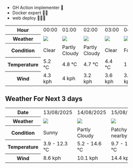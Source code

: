 - GH Action implementer 🚀
- Docker expert 🐳🚢
- web deploy 👨🏻‍💻

<div style="width:400px">


<table>
    <tr>
        <th>Hour</th>
        <td>00:00</td><td>01:00</td><td>02:00</td><td>03:00</td><td>04:00</td><td>05:00</td><td>06:00</td><td>07:00</td><td>08:00</td><td>09:00</td><td>10:00</td><td>11:00</td><td>12:00</td><td>13:00</td><td>14:00</td><td>15:00</td><td>16:00</td><td>17:00</td><td>18:00</td><td>19:00</td><td>20:00</td><td>21:00</td><td>22:00</td><td>23:00</td>
    </tr>
    <tr>
        <th>Weather</th>
        <td><img src="https://cdn.weatherapi.com/weather/64x64/night/113.png"></img></td><td><img src="https://cdn.weatherapi.com/weather/64x64/night/116.png"></img></td><td><img src="https://cdn.weatherapi.com/weather/64x64/night/116.png"></img></td><td><img src="https://cdn.weatherapi.com/weather/64x64/night/113.png"></img></td><td><img src="https://cdn.weatherapi.com/weather/64x64/night/248.png"></img></td><td><img src="https://cdn.weatherapi.com/weather/64x64/night/113.png"></img></td><td><img src="https://cdn.weatherapi.com/weather/64x64/night/113.png"></img></td><td><img src="https://cdn.weatherapi.com/weather/64x64/night/113.png"></img></td><td><img src="https://cdn.weatherapi.com/weather/64x64/day/113.png"></img></td><td><img src="https://cdn.weatherapi.com/weather/64x64/day/113.png"></img></td><td><img src="https://cdn.weatherapi.com/weather/64x64/day/113.png"></img></td><td><img src="https://cdn.weatherapi.com/weather/64x64/day/113.png"></img></td><td><img src="https://cdn.weatherapi.com/weather/64x64/day/113.png"></img></td><td><img src="https://cdn.weatherapi.com/weather/64x64/day/113.png"></img></td><td><img src="https://cdn.weatherapi.com/weather/64x64/day/113.png"></img></td><td><img src="https://cdn.weatherapi.com/weather/64x64/day/113.png"></img></td><td><img src="https://cdn.weatherapi.com/weather/64x64/day/113.png"></img></td><td><img src="https://cdn.weatherapi.com/weather/64x64/day/113.png"></img></td><td><img src="https://cdn.weatherapi.com/weather/64x64/day/113.png"></img></td><td><img src="https://cdn.weatherapi.com/weather/64x64/night/116.png"></img></td><td><img src="https://cdn.weatherapi.com/weather/64x64/night/113.png"></img></td><td><img src="https://cdn.weatherapi.com/weather/64x64/night/113.png"></img></td><td><img src="https://cdn.weatherapi.com/weather/64x64/night/113.png"></img></td><td><img src="https://cdn.weatherapi.com/weather/64x64/night/113.png"></img></td>
    </tr>
    <tr>
        <th>Condition</th>
        <td width="200px">Clear </td><td width="200px">Partly Cloudy </td><td width="200px">Partly Cloudy </td><td width="200px">Clear </td><td width="200px">Fog</td><td width="200px">Clear </td><td width="200px">Clear </td><td width="200px">Clear </td><td width="200px">Sunny</td><td width="200px">Sunny</td><td width="200px">Sunny</td><td width="200px">Sunny</td><td width="200px">Sunny</td><td width="200px">Sunny</td><td width="200px">Sunny</td><td width="200px">Sunny</td><td width="200px">Sunny</td><td width="200px">Sunny</td><td width="200px">Sunny</td><td width="200px">Partly Cloudy </td><td width="200px">Clear </td><td width="200px">Clear </td><td width="200px">Clear </td><td width="200px">Clear </td>
    </tr>
    <tr>
        <th>Temperature</th>
        <td>5.2 °C</td><td>4.8 °C</td><td>4.7 °C</td><td>4.4 °C</td><td>1 °C</td><td>4 °C</td><td>4 °C</td><td>3.9 °C</td><td>3.9 °C</td><td>6.1 °C</td><td>8.7 °C</td><td>10.5 °C</td><td>11.7 °C</td><td>12.3 °C</td><td>12.2 °C</td><td>12.1 °C</td><td>11.7 °C</td><td>10.3 °C</td><td>7.9 °C</td><td>7.6 °C</td><td>7.5 °C</td><td>7.4 °C</td><td>6.9 °C</td><td>6.3 °C</td>
    </tr>
    <tr>
        <th>Wind</th>
        <td>4.3 kph</td><td>4 kph</td><td>3.2 kph</td><td>3.6 kph</td><td>3.6 kph</td><td>2.9 kph</td><td>3.2 kph</td><td>2.5 kph</td><td>3.2 kph</td><td>3.2 kph</td><td>2.2 kph</td><td>0.7 kph</td><td>0.7 kph</td><td>2.5 kph</td><td>4.7 kph</td><td>7.6 kph</td><td>8.6 kph</td><td>7.9 kph</td><td>7.2 kph</td><td>5.4 kph</td><td>3.6 kph</td><td>0 kph</td><td>2.9 kph</td><td>4.3 kph</td>
    </tr>
</table>


<div/>

## Weather For Next 3 days

<div style="width:400px">


<table>
    <tr>
        <th>Date</th>
        <td>13/08/2025</td><td>14/08/2025</td><td>15/08/2025</td>
    </tr>
    <tr>
        <th>Weather</th>
        <td><img src="https://cdn.weatherapi.com/weather/64x64/day/113.png"/></td><td><img src="https://cdn.weatherapi.com/weather/64x64/day/116.png"/></td><td><img src="https://cdn.weatherapi.com/weather/64x64/day/176.png"/></td>
    </tr>
    <tr>
        <th>Condition</th>
        <td width="200px">Sunny</td><td width="200px">Partly Cloudy </td><td width="200px">Patchy rain nearby</td>
    </tr>
    <tr>
        <th>Temperature</th>
        <td>3.9 -  12.3 °C</td><td>5.2 -  14.6 °C</td><td>9.7 -  14.9 °C</td>
    </tr>
    <tr>
        <th>Wind</th>
        <td>8.6 kph</td><td>10.1 kph</td><td>14.4 kph</td>
    </tr>
</table>


<div/>


